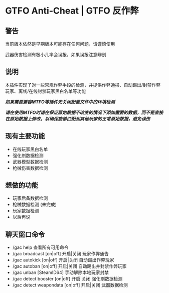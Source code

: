 # GTFO Anti-Cheat | GTFO 反作弊

## 警告
当前版本依然是早期版本可能存在任何问题，请谨慎使用

武器伤害检测有极小几率会误报，如果误报注意辨别

## 说明
本插件实现了对一些常规作弊手段的检测，并提供作弊通报、自动踢出/封禁作弊玩家、离线/在线封禁玩家黑白名单等功能

***如果需要兼容MTFO等插件先关闭配置文件中的环境检测***

***请在使用MTFO时请在保证原始数据不改变的情况下添加需要的数据，而不是直接在原始数据上修改，以确保能够匹配到其他玩家的正常原始数据，避免误伤***

## 现有主要功能
 - 在线玩家黑白名单
 - 强化剂数据检测
 - 武器模型数据检测
 - 枪械伤害数据检测

## 想做的功能
 - 玩家后备数据检测
 - 枪械数据检测 (未完成)
 - 玩家数据检测
 - 以后再说
 
## 聊天窗口命令
 - /gac help 查看所有可用命令
 - /gac broadcast [on|off] 开启|关闭 玩家作弊通告
 - /gac autokick [on|off] 开启|关闭 自动踢出作弊玩家
 - /gac autoban [on|off] 开启|关闭 自动踢出并封禁作弊玩家
 - /gac unban [SteamID64] 手动解除本地玩家封禁
 - /gac detect booster [on|off] 开启|关闭 强化剂数据检测
 - /gac detect weapondata [on|off] 开启|关闭 武器数据检测
